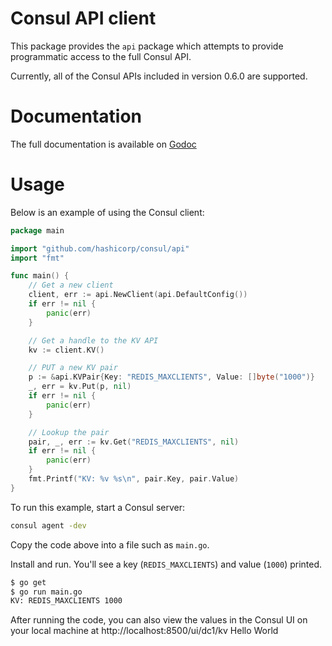 Consul API client
=================

This package provides the `api` package which attempts to
provide programmatic access to the full Consul API.

Currently, all of the Consul APIs included in version 0.6.0 are supported.

Documentation
=============

The full documentation is available on [Godoc](https://godoc.org/github.com/hashicorp/consul/api)

Usage
=====

Below is an example of using the Consul client:

```go
package main

import "github.com/hashicorp/consul/api"
import "fmt"

func main() {
	// Get a new client
	client, err := api.NewClient(api.DefaultConfig())
	if err != nil {
		panic(err)
	}

	// Get a handle to the KV API
	kv := client.KV()

	// PUT a new KV pair
	p := &api.KVPair{Key: "REDIS_MAXCLIENTS", Value: []byte("1000")}
	_, err = kv.Put(p, nil)
	if err != nil {
		panic(err)
	}

	// Lookup the pair
	pair, _, err := kv.Get("REDIS_MAXCLIENTS", nil)
	if err != nil {
		panic(err)
	}
	fmt.Printf("KV: %v %s\n", pair.Key, pair.Value)
}
```

To run this example, start a Consul server:

```bash
consul agent -dev
```

Copy the code above into a file such as `main.go`.

Install and run. You'll see a key (`REDIS_MAXCLIENTS`) and value (`1000`) printed.

```bash
$ go get
$ go run main.go
KV: REDIS_MAXCLIENTS 1000
```

After running the code, you can also view the values in the Consul UI on your local machine at http://localhost:8500/ui/dc1/kv
Hello World
